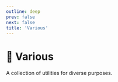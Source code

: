 ```yaml
---
outline: deep
prev: false
next: false
title: 'Various'
---
```


# 🧩 Various

A collection of utilities for diverse purposes.
